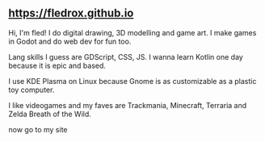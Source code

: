 ## https://fledrox.github.io

Hi, I'm fled! I do digital drawing, 3D modelling and game art. I make games in Godot and do web dev for fun too.

Lang skills I guess are GDScript, CSS, JS. I wanna learn Kotlin one day because it is epic and based.

I use KDE Plasma on Linux because Gnome is as customizable as a plastic toy computer.

I like videogames and my faves are Trackmania, Minecraft, Terraria and Zelda Breath of the Wild.

now go to my site
